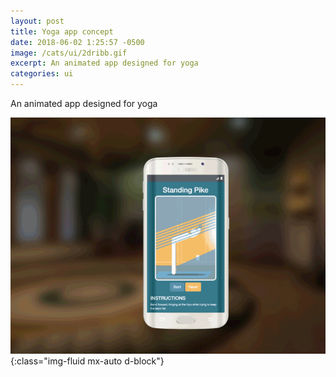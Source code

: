 ```yaml
---
layout: post
title: Yoga app concept
date: 2018-06-02 1:25:57 -0500
image: /cats/ui/2dribb.gif
excerpt: An animated app designed for yoga
categories: ui
---
```


An animated app designed for yoga

![image-title-here](/assets/img/cats/ui/2dribb.gif){:class="img-fluid mx-auto d-block"}
